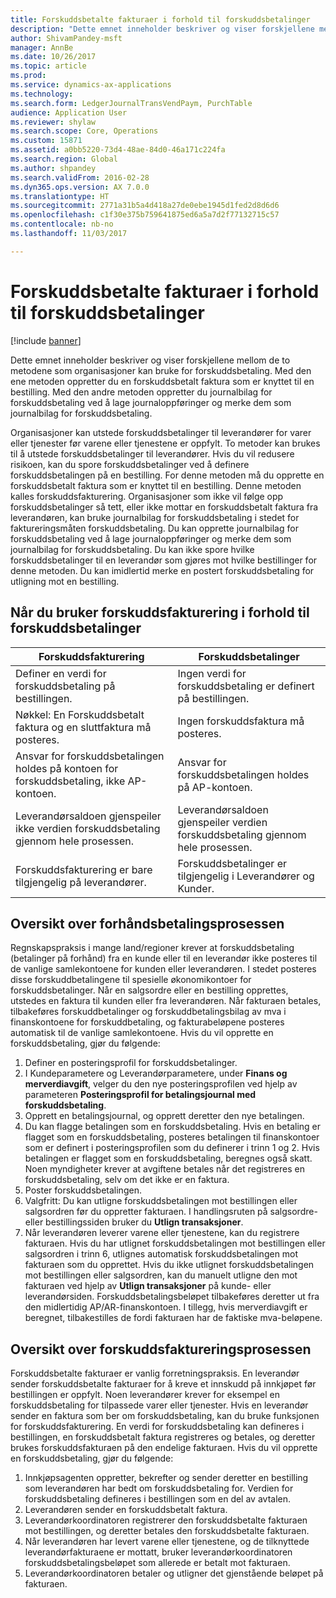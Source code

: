 ```yaml
---
title: Forskuddsbetalte fakturaer i forhold til forskuddsbetalinger
description: "Dette emnet inneholder beskriver og viser forskjellene mellom de to metodene som organisasjoner kan bruke for forskuddsbetaling. Med den ene metoden oppretter du en forskuddsbetalt faktura som er knyttet til en bestilling. Med den andre metoden oppretter du journalbilag for forskuddsbetaling ved å lage journaloppføringer og merke dem som journalbilag for forskuddsbetaling."
author: ShivamPandey-msft
manager: AnnBe
ms.date: 10/26/2017
ms.topic: article
ms.prod: 
ms.service: dynamics-ax-applications
ms.technology: 
ms.search.form: LedgerJournalTransVendPaym, PurchTable
audience: Application User
ms.reviewer: shylaw
ms.search.scope: Core, Operations
ms.custom: 15871
ms.assetid: a0bb5220-73d4-48ae-84d0-46a171c224fa
ms.search.region: Global
ms.author: shpandey
ms.search.validFrom: 2016-02-28
ms.dyn365.ops.version: AX 7.0.0
ms.translationtype: HT
ms.sourcegitcommit: 2771a31b5a4d418a27de0ebe1945d1fed2d8d6d6
ms.openlocfilehash: c1f30e375b759641875ed6a5a7d2f77132715c57
ms.contentlocale: nb-no
ms.lasthandoff: 11/03/2017

---
```


# <a name="prepayment-invoices-vs-prepayments"></a>Forskuddsbetalte fakturaer i forhold til forskuddsbetalinger

[!include [banner](../includes/banner.md)]

Dette emnet inneholder beskriver og viser forskjellene mellom de to metodene som organisasjoner kan bruke for forskuddsbetaling. Med den ene metoden oppretter du en forskuddsbetalt faktura som er knyttet til en bestilling. Med den andre metoden oppretter du journalbilag for forskuddsbetaling ved å lage journaloppføringer og merke dem som journalbilag for forskuddsbetaling.

Organisasjoner kan utstede forskuddsbetalinger til leverandører for varer eller tjenester før varene eller tjenestene er oppfylt. To metoder kan brukes til å utstede forskuddsbetalinger til leverandører. Hvis du vil redusere risikoen, kan du spore forskuddsbetalinger ved å definere forskuddsbetalingen på en bestilling. For denne metoden må du opprette en forskuddsbetalt faktura som er knyttet til en bestilling. Denne metoden kalles forskuddsfakturering. Organisasjoner som ikke vil følge opp forskuddsbetalinger så tett, eller ikke mottar en forskuddsbetalt faktura fra leverandøren, kan bruke journalbilag for forskuddsbetaling i stedet for faktureringsmåten forskuddsbetaling. Du kan opprette journalbilag for forskuddsbetaling ved å lage journaloppføringer og merke dem som journalbilag for forskuddsbetaling. Du kan ikke spore hvilke forskuddsbetalinger til en leverandør som gjøres mot hvilke bestillinger for denne metoden. Du kan imidlertid merke en postert forskuddsbetaling for utligning mot en bestilling.

## <a name="when-to-use-prepayment-invoicing-vs-prepayments"></a>Når du bruker forskuddsfakturering i forhold til forskuddsbetalinger

| Forskuddsfakturering                                                                | Forskuddsbetalinger                                                              |
|-------------------------------------------------------------------------------------|--------------------------------------------------------------------------|
| Definer en verdi for forskuddsbetaling på bestillingen.                                    | Ingen verdi for forskuddsbetaling er definert på bestillingen.                    |
| Nøkkel: En Forskuddsbetalt faktura og en sluttfaktura må posteres.                       | Ingen forskuddsfaktura må posteres.                                    |
| Ansvar for forskuddsbetalingen holdes på kontoen for forskuddsbetaling, ikke AP-kontoen. | Ansvar for forskuddsbetalingen holdes på AP-kontoen.                  |
| Leverandørsaldoen gjenspeiler ikke verdien forskuddsbetaling gjennom hele prosessen.     | Leverandørsaldoen gjenspeiler verdien forskuddsbetaling gjennom hele prosessen. |
| Forskuddsfakturering er bare tilgjengelig på leverandører.                         | Forskuddsbetalinger er tilgjengelig i Leverandører og Kunder.    |

## <a name="overview-of-the-prepayment-process"></a>Oversikt over forhåndsbetalingsprosessen
Regnskapspraksis i mange land/regioner krever at forskuddsbetaling (betalinger på forhånd) fra en kunde eller til en leverandør ikke posteres til de vanlige samlekontoene for kunden eller leverandøren. I stedet posteres disse forskuddbetalingene til spesielle økonomikontoer for forskuddsbetalinger. Når en salgsordre eller en bestilling opprettes, utstedes en faktura til kunden eller fra leverandøren. Når fakturaen betales, tilbakeføres forskuddbetalinger og forskuddbetalingsbilag av mva i finanskontoene for forskuddbetaling, og fakturabeløpene posteres automatisk til de vanlige samlekontoene. Hvis du vil opprette en forskuddsbetaling, gjør du følgende:

1.  Definer en posteringsprofil for forskuddsbetalinger.
2.  I Kundeparametere og Leverandørparametere, under **Finans og merverdiavgift**, velger du den nye posteringsprofilen ved hjelp av parameteren **Posteringsprofil for betalingsjournal med forskuddsbetaling**.
3.  Opprett en betalingsjournal, og opprett deretter den nye betalingen.
4.  Du kan flagge betalingen som en forskuddsbetaling. Hvis en betaling er flagget som en forskuddsbetaling, posteres betalingen til finanskontoer som er definert i posteringsprofilen som du definerer i trinn 1 og 2. Hvis betalingen er flagget som en forskuddsbetaling, beregnes også skatt. Noen myndigheter krever at avgiftene betales når det registreres en forskuddsbetaling, selv om det ikke er en faktura.
5.  Poster forskuddsbetalingen.
6.  Valgfritt: Du kan utligne forskuddsbetalingen mot bestillingen eller salgsordren før du oppretter fakturaen. I handlingsruten på salgsordre- eller bestillingssiden bruker du **Utlign transaksjoner**.
7.  Når leverandøren leverer varene eller tjenestene, kan du registrere fakturaen. Hvis du har utlignet forskuddsbetalingen mot bestillingen eller salgsordren i trinn 6, utlignes automatisk forskuddsbetalingen mot fakturaen som du opprettet. Hvis du ikke utlignet forskuddsbetalingen mot bestillingen eller salgsordren, kan du manuelt utligne den mot fakturaen ved hjelp av **Utlign transaksjoner** på kunde- eller leverandørsiden. Forskuddsbetalingsbeløpet tilbakeføres deretter ut fra den midlertidig AP/AR-finanskontoen. I tillegg, hvis merverdiavgift er beregnet, tilbakestilles de fordi fakturaen har de faktiske mva-beløpene.

## <a name="overview-of-the-prepayment-invoicing-process"></a>Oversikt over forskuddsfaktureringsprosessen
Forskuddsbetalte fakturaer er vanlig forretningspraksis. En leverandør sender forskuddsbetalte fakturaer for å kreve et innskudd på innkjøpet før bestillingen er oppfylt. Noen leverandører krever for eksempel en forskuddsbetaling for tilpassede varer eller tjenester. Hvis en leverandør sender en faktura som ber om forskuddsbetaling, kan du bruke funksjonen for forskuddsfakturering. En verdi for forskuddsbetaling kan defineres i bestillingen, en forskuddsbetalt faktura registreres og betales, og deretter brukes forskuddsfakturaen på den endelige fakturaen. Hvis du vil opprette en forskuddsbetaling, gjør du følgende:

1.  Innkjøpsagenten oppretter, bekrefter og sender deretter en bestilling som leverandøren har bedt om forskuddsbetaling for. Verdien for forskuddsbetaling defineres i bestillingen som en del av avtalen.
2.  Leverandøren sender en forskuddsbetalt faktura.
3.  Leverandørkoordinatoren registrerer den forskuddsbetalte fakturaen mot bestillingen, og deretter betales den forskuddsbetalte fakturaen.
4.  Når leverandøren har levert varene eller tjenestene, og de tilknyttede leverandørfakturaene er mottatt, bruker leverandørkoordinatoren forskuddsbetalingsbeløpet som allerede er betalt mot fakturaen.
5.  Leverandørkoordinatoren betaler og utligner det gjenstående beløpet på fakturaen.





